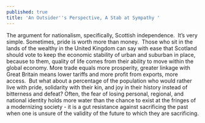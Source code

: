 ```yaml
---
published: true
title: 'An Outsider''s Perspective, A Stab at Sympathy '
---
```

The argument for nationalism, specifically, Scottish independence. 
It’s very simple. Sometimes, pride is worth more than money. 
Those who sit in the lands of the wealthy in the United Kingdom can say with ease that Scotland should vote to keep the economic stability of urban and suburban in place, because to them, quality of life comes from their ability to move within the global economy. More trade equals more prosperity, greater linkage with Great Britain means lower tariffs and more profit from exports, more access. 
But what about a percentage of the population who would rather live with pride, solidarity with their kin, and joy in their history instead of bitterness and defeat? Often, the fear of losing personal, regional, and national identity holds more water than the chance to exist at the fringes of a modernizing society - it is a gut resistance against sacrificing the past when one is unsure of the validity of the future to which they are sacrificing.
